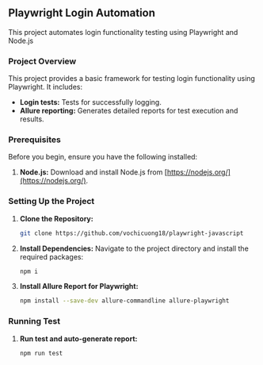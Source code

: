 ## Playwright Login Automation

This project automates login functionality testing using Playwright and Node.js

### Project Overview

This project provides a basic framework for testing login functionality using Playwright. It includes:

- **Login tests:**  Tests for successfully logging.
- **Allure reporting:**  Generates detailed reports for test execution and results.

### Prerequisites

Before you begin, ensure you have the following installed:

1. **Node.js:** Download and install Node.js from [https://nodejs.org/](https://nodejs.org/).

### Setting Up the Project

1. **Clone the Repository:**
   ```bash
   git clone https://github.com/vochicuong18/playwright-javascript

2. **Install Dependencies:**
Navigate to the project directory and install the required packages:
   ```bash
   npm i

4. **Install Allure Report for Playwright:**
   ```bash
   npm install --save-dev allure-commandline allure-playwright


### Running Test
1. **Run test and auto-generate report:**
   ```bash
   npm run test

